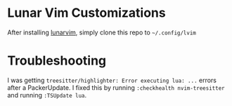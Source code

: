 # Lunar Vim Customizations

After installing [lunarvim](https://www.lunarvim.org/), simply clone this repo to
 ``~/.config/lvim``

# Troubleshooting

I was getting ``treesitter/highlighter: Error executing lua: ...`` errors after a PackerUpdate.
I fixed this by running ``:checkhealth nvim-treesitter`` and running ``:TSUpdate lua``.
